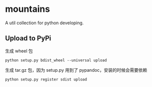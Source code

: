 # mountains

A util collection for python developing.

## Upload to PyPi

生成 wheel 包

    python setup.py bdist_wheel --universal upload

生成 tar.gz 包，因为 setup.py 用到了 pypandoc，安装的时候会需要依赖

    python setup.py register sdist upload
